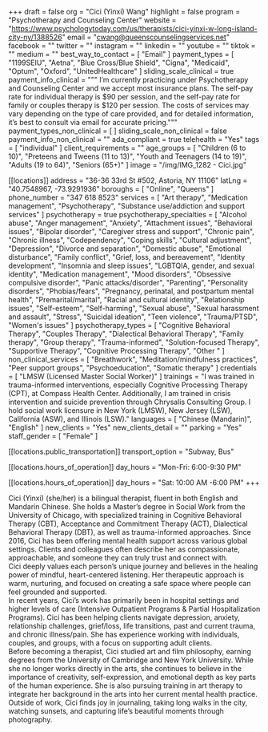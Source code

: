 +++
draft = false
org = "Cici (Yinxi) Wang"
highlight = false
program = "Psychotherapy and Counseling Center"
website = "https://www.psychologytoday.com/us/therapists/cici-yinxi-w-long-island-city-ny/1388526"
email = "cwang@queenscounselingservices.net"
facebook = ""
twitter = ""
instagram = ""
linkedin = ""
youtube = ""
tiktok = ""
medium = ""
best_way_to_contact = [ "Email" ]
payment_types = [
  "1199SEIU",
  "Aetna",
  "Blue Cross/Blue Shield",
  "Cigna",
  "Medicaid",
  "Optum",
  "Oxford",
  "UnitedHealthcare"
]
sliding_scale_clinical = true
payment_info_clinical = """
I’m currently practicing under Psychotherapy and Counseling Center and we accept most insurance plans. The self-pay rate for individual therapy is $90 per session, and the self-pay rate for family or couples therapy is $120 per session.
The costs of services may vary depending on the type of care provided, and for detailed information, it’s best to consult via email for accurate pricing."""
payment_types_non_clinical = [ ]
sliding_scale_non_clinical = false
payment_info_non_clinical = ""
ada_compliant = true
telehealth = "Yes"
tags = [ "individual" ]
client_requirements = ""
age_groups = [
  "Children (6 to 10)",
  "Preteens and Tweens (11 to 13)",
  "Youth and Teenagers (14 to 19)",
  "Adults (19 to 64)",
  "Seniors (65+)"
]
image = "/img/IMG_1282 - Cici.jpg"

[[locations]]
address = "36-36 33rd St #502, Astoria, NY 11106"
latLng = "40.7548967, -73.9291936"
boroughs = [ "Online", "Queens" ]
phone_number = "347 618 8523"
services = [
  "Art therapy",
  "Medication management",
  "Psychotherapy",
  "Substance use/addiction and support services"
]
psychotherapy = true
psychotherapy_specialties = [
  "Alcohol abuse",
  "Anger management",
  "Anxiety",
  "Attachment issues",
  "Behavioral issues",
  "Bipolar disorder",
  "Caregiver stress and support",
  "Chronic pain",
  "Chronic illness",
  "Codependency",
  "Coping skills",
  "Cultural adjustment",
  "Depression",
  "Divorce and separation",
  "Domestic abuse",
  "Emotional disturbance",
  "Family conflict",
  "Grief, loss, and bereavement",
  "Identity development",
  "Insomnia and sleep issues",
  "LGBTQIA, gender, and sexual identity",
  "Medication management",
  "Mood disorders",
  "Obsessive compulsive disorder",
  "Panic attacks/disorder",
  "Parenting",
  "Personality disorders",
  "Phobias/fears",
  "Pregnancy, perinatal, and postpartum mental health",
  "Premarital/marital",
  "Racial and cultural identity",
  "Relationship issues",
  "Self-esteem",
  "Self-harming",
  "Sexual abuse",
  "Sexual harassment and assault",
  "Stress",
  "Suicidal ideation",
  "Teen violence",
  "Trauma/PTSD",
  "Women's issues"
]
psychotherapy_types = [
  "Cognitive Behavioral Therapy",
  "Couples Therapy",
  "Dialectical Behavioral Therapy",
  "Family therapy",
  "Group therapy",
  "Trauma-informed",
  "Solution-focused Therapy",
  "Supportive Therapy",
  "Cognitive Processing Therapy",
  "Other "
]
non_clinical_services = [
  "Breathwork",
  "Meditation/mindfulness practices",
  "Peer support groups",
  "Psychoeducation",
  "Somatic therapy"
]
credentials = [ "LMSW (Licensed Master Social Worker)" ]
trainings = "I was trained in trauma-informed interventions, especially Cognitive Processing Therapy (CPT), at Compass Health Center. Additionally, I am trained in crisis intervention and suicide prevention through Chrysalis Consulting Group. I hold social work licensure in New York (LMSW), New Jersey (LSW), California (ASW), and Illinois (LSW)."
languages = [ "Chinese (Mandarin)", "English" ]
new_clients = "Yes"
new_clients_detail = ""
parking = "Yes"
staff_gender = [ "Female" ]

  [[locations.public_transportation]]
  transport_option = "Subway, Bus"

  [[locations.hours_of_operation]]
  day_hours = "Mon-Fri: 6:00-9:30 PM"

  [[locations.hours_of_operation]]
  day_hours = "Sat: 10:00 AM -6:00 PM"
+++

Cici (Yinxi) (she/her) is a bilingual therapist, fluent in both English and Mandarin Chinese. She holds a Master’s degree in Social Work from the University of Chicago, with specialized training in Cognitive Behavioral Therapy (CBT), Acceptance and Commitment Therapy (ACT), Dialectical Behavioral Therapy (DBT), as well as trauma-informed approaches. Since 2016, Cici has been offering mental health support across various global settings. Clients and colleagues often describe her as compassionate, approachable, and someone they can truly trust and connect with. <br>
Cici deeply values each person’s unique journey and believes in the healing power of mindful, heart-centered listening. Her therapeutic approach is warm, nurturing, and focused on creating a safe space where people can feel grounded and supported. <br>
In recent years, Cici’s work has primarily been in hospital settings and higher levels of care (Intensive Outpatient Programs & Partial Hospitalization Programs). Cici has been helping clients navigate depression, anxiety, relationship challenges, grief/loss, life transitions, past and current trauma, and chronic illness/pain. She has experience working with individuals, couples, and groups, with a focus on supporting adult clients. <br>
Before becoming a therapist, Cici studied art and film philosophy, earning degrees from the University of Cambridge and New York University. While she no longer works directly in the arts, she continues to believe in the importance of creativity, self-expression, and emotional depth as key parts of the human experience. She is also pursuing training in art therapy to integrate her background in the arts into her current mental health practice. <br>
Outside of work, Cici finds joy in journaling, taking long walks in the city, watching sunsets, and capturing life’s beautiful moments through photography. <br>
